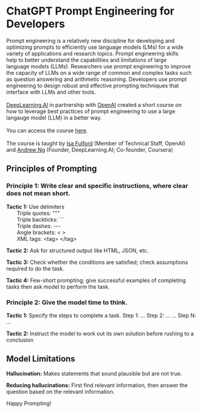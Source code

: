 # ChatGPT Prompt Engineering for Developers
Prompt engineering is a relatively new discipline for developing and   
optimizing prompts to efficiently use language models (LMs) for a wide  
variety of applications and research topics. Prompt engineering skills  
help to better understand the capabilities and limitations of large  
language models (LLMs). Researchers use prompt engineering to improve  
the capacity of LLMs on a wide range of common and complex tasks such  
as question answering and arithmetic reasoning. Developers use prompt  
engineering to design robust and effective prompting techniques that   
interface with LLMs and other tools.  
<br>
[DeepLearning.AI](https://www.deeplearning.ai/) in partnership with [OpenAI](https://openai.com/) created a short course on  
how to leverage best practices of prompt engineering to use a large  
langauge model (LLM) in a better way.   
<br>
You can access the course [here](https://www.deeplearning.ai/short-courses/chatgpt-prompt-engineering-for-developers/).  
<br>
The course is taught by [Isa Fulford](https://www.linkedin.com/in/isabella-fulford/) (Member of Technical Staff, OpenAI)  
and [Andrew Ng](https://www.linkedin.com/in/andrewyng/) (Founder, DeepLearning.AI; Co-founder, Coursera)

## Principles of Prompting

### Principle 1: Write clear and specific instructions, where clear does not mean short.

**Tactic 1:** Use delimiters  
&emsp;&emsp;Triple quotes: """   
&emsp;&emsp;Triple backticks: ```   
&emsp;&emsp;Triple dashes: ---  
&emsp;&emsp;Angle brackets: < >  
&emsp;&emsp;XML tags: &lt;tag&gt; &lt;/tag&gt;


**Tactic 2:** Ask for structured output like HTML, JSON, etc.  

**Tactic 3:** Check whether the conditions are satisfied; check assumptions required to do the task.

**Tactic 4:** Few-short prompting; give successful examples of completing tasks then ask model to perform the task. 

### Principle 2: Give the model time to think.

**Tactic 1:** Specify the steps to complete a task.
	Step 1: ...
	Step 2: ...
	...
	Step N: ...
	
**Tactic 2:** Instruct the model to work out its own solution before rushing to a conclusion


## Model Limitations

**Hallucination:**
Makes statements that sound plausible but are not true. 


**Reducing hallucinations:**
First find relevant information, then answer the question based on the relevant information.
  
  
Happy Prompting!
